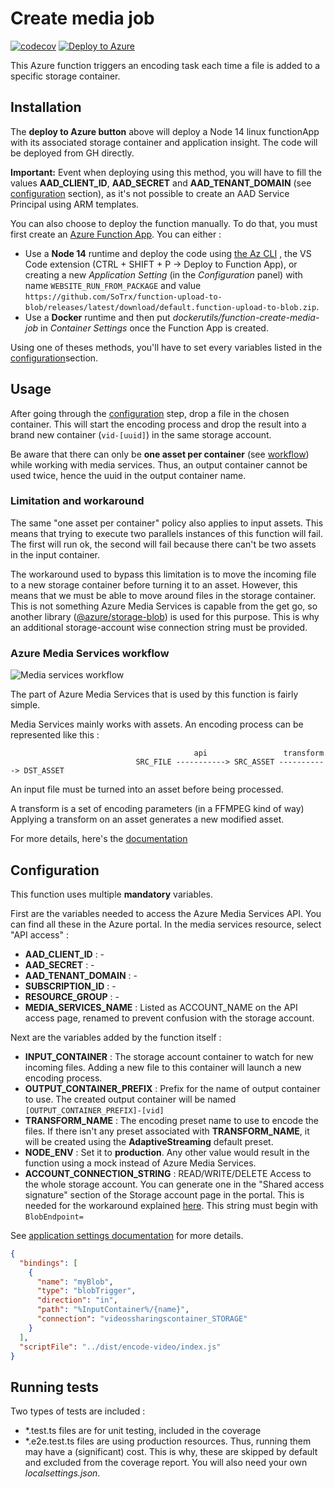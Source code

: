 # Create media job

[![codecov](https://codecov.io/gh/SoTrx/function-create-media-job/branch/master/graph/badge.svg?token=I6ZVGPI3BJ)](https://codecov.io/gh/SoTrx/function-create-media-job)
[![Deploy to Azure](https://img.shields.io/badge/Deploy%20To-Azure-blue?logo=microsoft-azure)](https://portal.azure.com/?WT.mc_id=dotnet-0000-frbouche#create/Microsoft.Template/uri/https%3A%2F%2Fraw.githubusercontent.com%2FSoTrx%2Ffunction-create-media-job%2Fmaster%2Fdeploy.json)

This Azure function triggers an encoding task each time a file is added to a specific storage container.

## Installation

The **deploy to Azure button** above will deploy a Node 14 linux functionApp with its associated storage container and application insight. The code will be deployed from GH directly.

**Important:** Event when deploying using this method, you will have to fill the values **AAD_CLIENT_ID**, **AAD_SECRET** and **AAD_TENANT_DOMAIN** (see [configuration](#configuration) section), as it's not possible to create an AAD Service Principal using ARM templates.

You can also choose to deploy the function manually. To do that, you must first create an [Azure Function App](https://docs.microsoft.com/en-us/azure/azure-functions/functions-get-started?pivots=programming-language-csharp). You can either :

- Use a **Node 14** runtime and deploy the code using [the Az CLI](https://docs.microsoft.com/fr-fr/cli/azure/functionapp?view=azure-cli-latest#az_functionapp_deploy) , the VS Code extension (CTRL + SHIFT + P -> Deploy to Function App), or creating a new _Application Setting_ (in the _Configuration_ panel) with name `WEBSITE_RUN_FROM_PACKAGE` and value `https://github.com/SoTrx/function-upload-to-blob/releases/latest/download/default.function-upload-to-blob.zip`.
- Use a **Docker** runtime and then put _dockerutils/function-create-media-job_ in _Container Settings_ once the Function App is created.

Using one of theses methods, you'll have to set every variables listed in the [configuration](#configuration)section.

## Usage

After going through the [configuration](#configuration) step, drop a file in the chosen container. This will start the encoding process and drop the result into a brand new container (`vid-[uuid]`) in the same storage account.

Be aware that there can only be **one asset per container** (see [workflow](#azure-media-services-workflow)) while working with media services. Thus, an output container cannot be used twice, hence the uuid in the output container name.

### Limitation and workaround

The same "one asset per container" policy also applies to input assets. This means that trying to execute two parallels instances of this function will fail. The first will run ok, the second will fail because there can't be two assets in the input container.

The workaround used to bypass this limitation is to move the incoming file to a new storage container before turning it to an asset. However, this means that we must be able to move around files in the storage container. This is not something Azure Media Services is capable from the get go, so another library ([@azure/storage-blob](https://www.npmjs.com/package/@azure/storage-blob)) is used for this purpose. This is why an additional storage-account wise connection string must be provided.

### Azure Media Services workflow

![Media services workflow](https://docs.microsoft.com/en-us/azure/media-services/latest/media/encoding/transforms-jobs.png)

The part of Azure Media Services that is used by this function is fairly simple.

Media Services mainly works with assets. An encoding process can be represented like this :

```
                                         api                 transform
                            SRC_FILE -----------> SRC_ASSET -----------> DST_ASSET
```

An input file must be turned into an asset before being processed.

A transform is a set of encoding parameters (in a FFMPEG kind of way) Applying a transform on an asset generates a new modified asset.

For more details, here's the [documentation](https://docs.microsoft.com/en-us/azure/media-services/latest/transform-jobs-concept)

## Configuration

This function uses multiple **mandatory** variables.

First are the variables needed to access the Azure Media Services API. You can find all these in the Azure portal. In the media services resource, select "API access" :

- **AAD_CLIENT_ID** : -
- **AAD_SECRET** : -
- **AAD_TENANT_DOMAIN** : -
- **SUBSCRIPTION_ID** : -
- **RESOURCE_GROUP** : -
- **MEDIA_SERVICES_NAME** : Listed as ACCOUNT_NAME on the API access page, renamed to prevent confusion with the storage account. 

Next are the variables added by the function itself :

- **INPUT_CONTAINER** : The storage account container to watch for new incoming files. Adding a new file to this container will launch a new encoding process.
- **OUTPUT_CONTAINER_PREFIX** : Prefix for the name of output container to use. The created output container will be named `[OUTPUT_CONTAINER_PREFIX]-[vid]`
- **TRANSFORM_NAME** : The encoding preset name to use to encode the files. If there isn't any preset associated with **TRANSFORM_NAME**, it will be created using the __AdaptiveStreaming__ default preset.
- **NODE_ENV** : Set it to **production**. Any other value would result in the function using a mock instead of Azure Media Services.
- **ACCOUNT_CONNECTION_STRING** : READ/WRITE/DELETE Access to the whole storage account. You can generate one in the "Shared access signature" section of the Storage account page in the portal. This is needed for the workaround explained [here](#limitation-and-workaround). This string must begin with `BlobEndpoint=`

See [application settings documentation](https://docs.microsoft.com/en-us/azure/azure-functions/functions-how-to-use-azure-function-app-settings#settings) for more details.

```json
{
  "bindings": [
    {
      "name": "myBlob",
      "type": "blobTrigger",
      "direction": "in",
      "path": "%InputContainer%/{name}",
      "connection": "videossharingscontainer_STORAGE"
    }
  ],
  "scriptFile": "../dist/encode-video/index.js"
}
```

## Running tests

Two types of tests are included :

- \*.test.ts files are for unit testing, included in the coverage
- \*.e2e.test.ts files are using production resources. Thus, running them may have a (significant) cost. This is why, these are skipped by default and excluded from the coverage report. You will also need your own _localsettings.json_.
